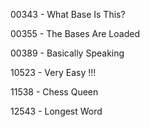 00343 - What Base Is This?

00355 - The Bases Are Loaded

00389 - Basically Speaking

10523 - Very Easy !!!

11538 - Chess Queen

12543 - Longest Word
